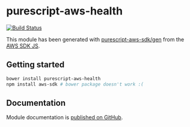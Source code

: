 # purescript-aws-health

[![Build Status](https://app.wercker.com/status/5909b9e96d1080804b17a28f72f87b6b/s/master)](https://app.wercker.com/project/byKey/5909b9e96d1080804b17a28f72f87b6b)

This module has been generated with [purescript-aws-sdk/gen](https://github.com/purescript-aws-sdk/gen) from the [AWS SDK JS](https://github.com/aws/aws-sdk-js).

## Getting started

```sh
bower install purescript-aws-health
npm install aws-sdk # bower package doesn't work :(
```

## Documentation

Module documentation is [published on GitHub](https://github.com/purescript-aws-sdk/purescript-aws-health/tree/master/docs).
